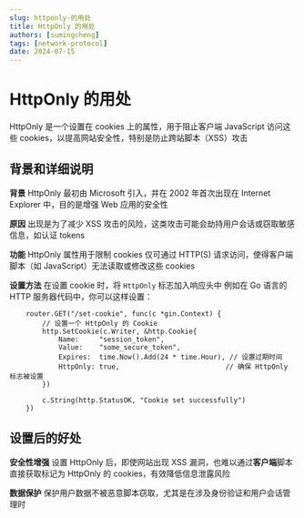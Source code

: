 ```yaml
---
slug: httponly-的用处
title: HttpOnly 的用处
authors: [sumingcheng]
tags: [network-protocol]
date: 2024-07-15
---
```


# HttpOnly 的用处

HttpOnly 是一个设置在 cookies 上的属性，用于阻止客户端 JavaScript 访问这些 cookies，以提高网站安全性，特别是防止跨站脚本（XSS）攻击

## 背景和详细说明

**背景** HttpOnly 最初由 Microsoft 引入，并在 2002 年首次出现在 Internet Explorer 中，目的是增强 Web 应用的安全性

**原因** 出现是为了减少 XSS 攻击的风险，这类攻击可能会劫持用户会话或窃取敏感信息，如认证 tokens

**功能** HttpOnly 属性用于限制 cookies 仅可通过 HTTP(S) 请求访问，使得客户端脚本（如 JavaScript）无法读取或修改这些 cookies

**设置方法** 在设置 cookie 时，将 `HttpOnly` 标志加入响应头中 例如在 Go 语言的 HTTP 服务器代码中，你可以这样设置：

```
    router.GET("/set-cookie", func(c *gin.Context) {
        // 设置一个 HttpOnly 的 Cookie
        http.SetCookie(c.Writer, &http.Cookie{
            Name:     "session_token",
            Value:    "some_secure_token",
            Expires:  time.Now().Add(24 * time.Hour), // 设置过期时间
            HttpOnly: true,                          // 确保 HttpOnly 标志被设置
        })
​
        c.String(http.StatusOK, "Cookie set successfully")
    })

```

## 设置后的好处

**安全性增强** 设置 HttpOnly 后，即使网站出现 XSS 漏洞，也难以通过**客户端**脚本直接获取标记为 HttpOnly 的 cookies，有效降低信息泄露风险

**数据保护** 保护用户数据不被恶意脚本窃取，尤其是在涉及身份验证和用户会话管理时
